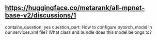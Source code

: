 ## https://huggingface.co/metarank/all-mpnet-base-v2/discussions/1

contains_question: yes
question_part: How to configure pytorch_model in our services.xml file? What class and bundle does this model belongs to?
